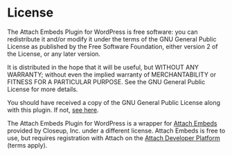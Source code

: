 # License

The Attach Embeds Plugin for WordPress is free software: you can 
redistribute it and/or modify it under the terms of the 
GNU General Public License as published by the Free Software 
Foundation, either version 2 of the License, or any later version.
 
It is distributed in the hope that it will be useful,
but WITHOUT ANY WARRANTY; without even the implied warranty of
MERCHANTABILITY or FITNESS FOR A PARTICULAR PURPOSE. See the
GNU General Public License for more details.
 
You should have received a copy of the GNU General Public License
along with this plugin. If not, [see here](/attach-embeds/license.txt).

The Attach Embeds Plugin for WordPress is a wrapper for [Attach 
Embeds](https://www.attach.live) provided by Closeup, Inc. under a different license. 
Attach Embeds is free to use, but requires registration with
Attach on the [Attach Developer Platform](https://developers.attach.live) (terms apply).
